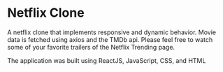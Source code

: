 <h1>Netflix Clone</h1>
<p>A netflix clone that implements responsive and dynamic behavior. Movie data is fetched using axios and the TMDb api. Please feel free to watch some of your favorite trailers of the Netflix Trending page.<p>

<p>The application was built using ReactJS, JavaScript, CSS, and HTML</p>




